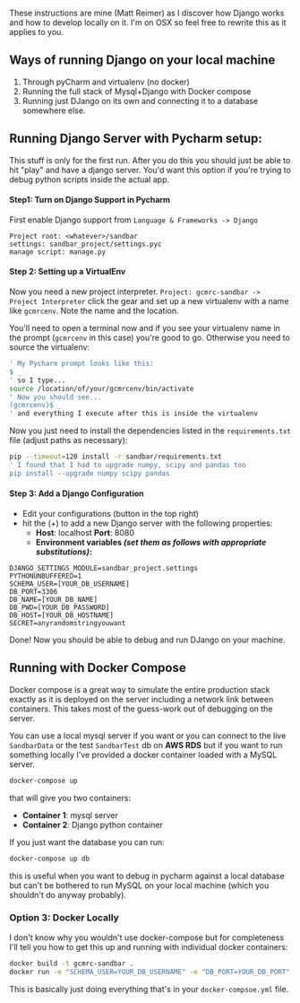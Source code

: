 These instructions are mine (Matt Reimer) as I discover how Django works and how to develop locally on it. I'm on OSX so feel free to rewrite this as it applies to you.

## Ways of running Django on your local machine

1. Through pyCharm and virtualenv (no docker)
2. Running the full stack of Mysql+Django with Docker compose
3. Running just DJango on its own and connecting it to a database somewhere else.

## Running Django Server with Pycharm setup:

This stuff is only for the first run. After you do this you should just be able to hit "play" and have a django server. You'd want this option if you're trying to debug python scripts inside the actual app.

#### Step1: Turn on Django Support in Pycharm

First enable Django support from `Language & Frameworks -> Django`

```
Project root: <whatever>/sandbar
settings: sandbar_project/settings.pyc
manage script: manage.py
```

#### Step 2: Setting up a VirtualEnv

Now you need a new project interpreter. `Project: gcmrc-sandbar -> Project Interpreter` click the gear and set up a new virtualenv with a name like `gcmrcenv`. Note the name and the location.

You'll need to open a terminal now and if you see your virtualenv name in the prompt (`gcmrcenv` in this case) you're good to go. Otherwise you need to source the virtualenv:

```Bash
' My Pycharm prompt looks like this:
$ _
' so I type...
source /location/of/your/gcmrcenv/bin/activate
' Now you should see...
(gcmrcenv)$ _
' and everything I execute after this is inside the virtualenv
```

Now you just need to install the dependencies listed in the `requirements.txt` file (adjust paths as necessary):

```bash
pip --timeout=120 install -r sandbar/requirements.txt
' I found that I had to upgrade numpy, scipy and pandas too
pip install --upgrade numpy scipy pandas
```

#### Step 3: Add a Django Configuration

* Edit your configurations (button in the top right)
* hit the (+) to add a new Django server with the following properties:
  * **Host**: localhost **Port**: 8080
  * **Environment variables *(set them as follows with appropriate substitutions)*:**

```
DJANGO_SETTINGS_MODULE=sandbar_project.settings
PYTHONUNBUFFERED=1
SCHEMA_USER=[YOUR_DB_USERNAME]
DB_PORT=3306
DB_NAME=[YOUR_DB_NAME]
DB_PWD=[YOUR_DB_PASSWORD]
DB_HOST=[YOUR_DB_HOSTNAME]
SECRET=anyrandomstringyouwant
```

Done! Now you should be able to debug and run DJango on your machine.

## Running with Docker Compose

Docker compose is a great way to simulate the entire production stack exactly as it is deployed on the server including a network link between containers. This takes most of the guess-work out of debugging on the server.

You can use a local mysql server if you want or you can connect to the live `SandbarData` or the test `SandbarTest` db on **AWS RDS** but if you want to run something locally I've provided a docker container loaded with a MySQL server. 

```Bash
docker-compose up
```

that will give you two containers:

- **Container 1**: mysql server
- **Container 2**: Django python container

If you just want the database you can run:

```bash
docker-compose up db
```

this is useful when you want to debug in pycharm against a local database but can't be bothered to run MySQL on your local machine (which you shouldn't do anyway probably).

### Option 3: Docker Locally

I don't know why you wouldn't use docker-compose but for completeness I'll tell you how to get this up and running with individual docker containers:

```Bash
docker build -t gcmrc-sandbar .
docker run -e "SCHEMA_USER=YOUR_DB_USERNAME" -e "DB_PORT=YOUR_DB_PORT" -e "DB_NAME=YOUR_DB_NAME" -e "DB_PWD=YOUR_DB_PASSWORD" -e "DB_HOST=YOUR_DB_HOST" -p 8080:8000 sandbarprod -it

```

This is basically just doing everything that's in your `docker-compsoe.yml` file.
